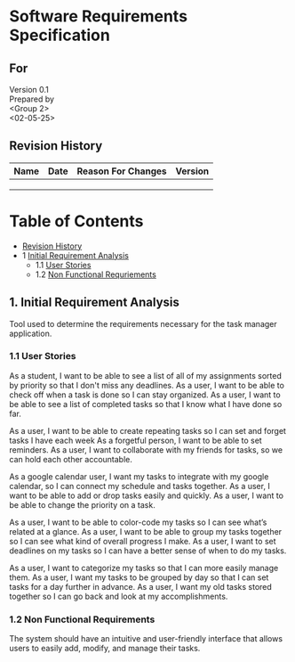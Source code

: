 # Software Requirements Specification
## For <Task Manger>

Version 0.1  
Prepared by <Carson Grant>  
<Group 2>  
<02-05-25>  

## Revision History
| Name | Date    | Reason For Changes  | Version   |
| ---- | ------- | ------------------- | --------- |
|      |         |                     |           |
|      |         |                     |           |
|      |         |                     |           |

Table of Contents
=================
* [Revision History](#revision-history)
* 1 [Initial Requirement Analysis](#1-initial-requirement-analysis)
  * 1.1 [User Stories](#11-user-stories)
  * 1.2 [Non Functional Requriements](#12-non-functional-requirements)

## 1. Initial Requirement Analysis
Tool used to determine the requirements necessary for the task manager application.

### 1.1 User Stories
As a student, I want to be able to see a list of all of my assignments sorted by priority so that I don't miss any deadlines.
As a user, I want to be able to check off when a task is done so I can stay organized.
As a user, I want to be able to see a list of completed tasks so that I know what I have done so far.

As a user, I want to be able to create repeating tasks so I can set and forget tasks I have each week
As a forgetful person, I want to be able to set reminders.
As a user, I want to collaborate with my friends for tasks, so we can hold each other accountable.

As a google calendar user, I want my tasks to integrate with my google calendar, so I can connect my schedule and tasks together.
As a user, I want to be able to add or drop tasks easily and quickly.
As a user, I want to be able to change the priority on a task.

As a user, I want to be able to color-code my tasks so I can see what’s related at a glance.
As a user, I want to be able to group my tasks together so I can see what kind of overall progress I make. 
As a user, I want to set deadlines on my tasks so I can have a better sense of when to do my tasks.

As a user, I want to categorize my tasks so that I can more easily manage them.
As a user, I want my tasks to be grouped by day so that I can set tasks for a day further in advance.
As a user, I want my old tasks stored together so I can go back and look at my accomplishments.

### 1.2 Non Functional Requirements 
The system should have an intuitive and user-friendly interface that allows users to easily add, modify, and manage their tasks.
